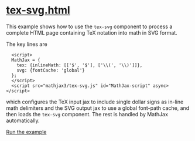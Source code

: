 # [tex-svg.html](https://mathjax.github.io/mj3-demos/tex-svg.html)

This example shows how to use the `tex-svg` component to process a complete HTML page containing TeX notation into math in SVG format.

The key lines are

```
  <script>
  MathJax = {
    tex: {inlineMath: [['$', '$'], ['\\(', '\\)']]},
    svg: {fontCache: 'global'}
  };
  </script>
  <script src="mathjax3/tex-svg.js" id="MathJax-script" async></script>
```

which configures the TeX input jax to include single dollar signs as in-line math delimiters and the SVG output jax to use a global font-path cache, and then loads the `tex-svg` component.  The rest is handled by MathJax automatically.

[Run the example](https://mathjax.github.io/mj3-demos/tex-svg.html)
